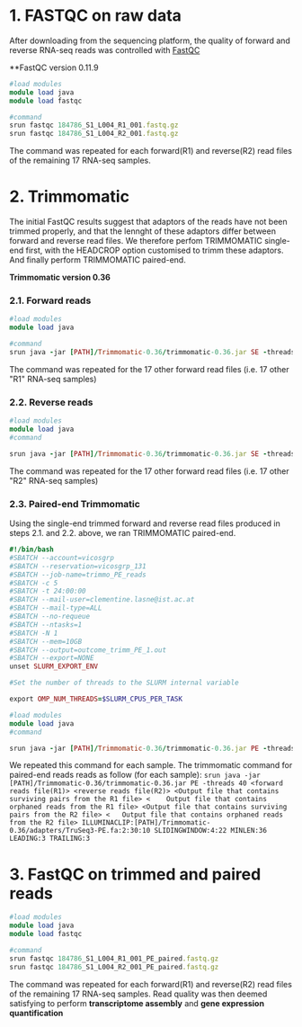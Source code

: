 # 1. FASTQC on raw data

After downloading from the sequencing platform, the quality of forward and reverse RNA-seq reads was controlled with [FastQC](https://www.bioinformatics.babraham.ac.uk/projects/fastqc/)

**FastQC version 0.11.9

```ruby
#load modules
module load java
module load fastqc

#command
srun fastqc 184786_S1_L004_R1_001.fastq.gz
srun fastqc 184786_S1_L004_R2_001.fastq.gz
```
The command was repeated for each forward(R1) and reverse(R2) read files of the remaining 17 RNA-seq samples.

# 2. Trimmomatic

The initial FastQC results suggest that adaptors of the reads have not been trimmed properly, and that the lennght of these adaptors differ between forward and reverse read files. We therefore perfom TRIMMOMATIC single-end first, with the HEADCROP option customised to trimm these adaptors. And finally perform TRIMMOMATIC paired-end.

**Trimmomatic version 0.36**

### 2.1. Forward reads

```ruby
#load modules
module load java

#command
srun java -jar [PATH]/Trimmomatic-0.36/trimmomatic-0.36.jar SE -threads 40 184786_S1_L004_R1_001.fastq.gz 184786_S1_L004_R1_001_SE.fastq.gz HEADCROP:30
```
The command was repeated for the 17 other forward read files (i.e. 17 other "R1" RNA-seq samples)

### 2.2. Reverse reads

```ruby
#load modules
module load java
#command

srun java -jar [PATH]/Trimmomatic-0.36/trimmomatic-0.36.jar SE -threads 40 184786_S1_L004_R2_001.fastq.gz 184786_S1_L004_R2_001_SE.fastq.gz HEADCROP:8
```
The command was repeated for the 17 other forward read files (i.e. 17 other "R2" RNA-seq samples)

### 2.3. Paired-end Trimmomatic

Using the single-end trimmed forward and reverse read files produced in steps 2.1. and 2.2. above, we ran TRIMMOMATIC paired-end.

```ruby 
#!/bin/bash
#SBATCH --account=vicosgrp
#SBATCH --reservation=vicosgrp_131
#SBATCH --job-name=trimmo_PE_reads
#SBATCH -c 5
#SBATCH -t 24:00:00
#SBATCH --mail-user=clementine.lasne@ist.ac.at
#SBATCH --mail-type=ALL
#SBATCH --no-requeue
#SBATCH --ntasks=1
#SBATCH -N 1
#SBATCH --mem=10GB
#SBATCH --output=outcome_trimm_PE_1.out
#SBATCH --export=NONE
unset SLURM_EXPORT_ENV

#Set the number of threads to the SLURM internal variable

export OMP_NUM_THREADS=$SLURM_CPUS_PER_TASK

#load modules
module load java
#command

srun java -jar [PATH]/Trimmomatic-0.36/trimmomatic-0.36.jar PE -threads 40 184786_S1_L004_R1_001_SE.fastq.gz 184786_S1_L004_R2_001_SE.fastq.gz 184786_S1_L004_R1_001_PE_paired.fastq.gz 184786_S1_L004_R1_001_PE_unpaired.fastq.gz 184786_S1_L004_R2_001_PE_paired.fastq.gz 184786_S1_L004_R2_001_PE_unpaired.fastq.gz ILLUMINACLIP:[PATH]/Trimmomatic-0.36/adapters/TruSeq3-PE.fa:2:30:10 SLIDINGWINDOW:4:22 MINLEN:36 LEADING:3 TRAILING:3 
```
We repeated this command for each sample. The trimmomatic command for paired-end reads reads as follow (for each sample):
`srun java -jar [PATH]/Trimmomatic-0.36/trimmomatic-0.36.jar PE -threads 40 <forward reads file(R1)> <reverse reads file(R2)> <Output file that contains surviving pairs from the R1 file> <	Output file that contains orphaned reads from the R1 file> <Output file that contains surviving pairs from the R2 file> <	Output file that contains orphaned reads from the R2 file> ILLUMINACLIP:[PATH]/Trimmomatic-0.36/adapters/TruSeq3-PE.fa:2:30:10 SLIDINGWINDOW:4:22 MINLEN:36 LEADING:3 TRAILING:3`


# 3. FastQC on trimmed and paired reads

```ruby
#load modules
module load java
module load fastqc

#command
srun fastqc 184786_S1_L004_R1_001_PE_paired.fastq.gz
srun fastqc 184786_S1_L004_R2_001_PE_paired.fastq.gz
```
The command was repeated for each forward(R1) and reverse(R2) read files of the remaining 17 RNA-seq samples. Read quality was then deemed satisfying to perform **transcriptome assembly** and **gene expression quantification**
